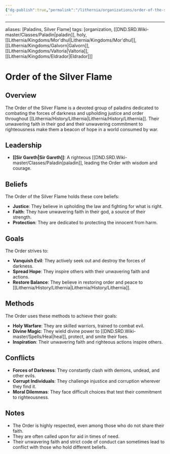 ```yaml
---
{"dg-publish":true,"permalink":"/lithernia/organizations/order-of-the-silver-flame/"}
---
```



---
aliases: [Paladins, Silver Flame]
tags: [organization, [[DND.SRD.Wiki-master/Classes/Paladin\|paladin]], holy, [[Lithernia/Kingdoms/Mor'dhul\|Lithernia/Kingdoms/Mor'dhul]], [[Lithernia/Kingdoms/Galvorn\|Galvorn]], [[Lithernia/Kingdoms/Valtoria\|Valtoria]], [[Lithernia/Kingdoms/Eldrador\|Eldrador]]]


# Order of the Silver Flame

## Overview

The Order of the Silver Flame is a devoted group of paladins dedicated to combating the forces of darkness and upholding justice and order throughout [[Lithernia/History/Lithernia\|Lithernia/History/Lithernia]]. Their unwavering faith in their god and their unwavering commitment to righteousness make them a beacon of hope in a world consumed by war.

## Leadership

* **[[Sir Gareth\|Sir Gareth]]**:  A righteous [[DND.SRD.Wiki-master/Classes/Paladin\|paladin]], leading the Order with wisdom and courage.

## Beliefs

The Order of the Silver Flame holds these core beliefs:

* **Justice**: They believe in upholding the law and fighting for what is right.
* **Faith**: They have unwavering faith in their god, a source of their strength.
* **Protection**: They are dedicated to protecting the innocent from harm.

## Goals

The Order strives to:

* **Vanquish Evil**:  They actively seek out and destroy the forces of darkness.
* **Spread Hope**:  They inspire others with their unwavering faith and actions.
* **Restore Balance**:  They believe in restoring order and peace to [[Lithernia/History/Lithernia\|Lithernia/History/Lithernia]].

## Methods

The Order uses these methods to achieve their goals:

* **Holy Warfare**: They are skilled warriors, trained to combat evil.
* **Divine Magic**: They wield divine power to [[DND.SRD.Wiki-master/Spells/Heal\|heal]], protect, and smite their foes.
* **Inspiration**: Their unwavering faith and righteous actions inspire others.

## Conflicts

* **Forces of Darkness**:  They constantly clash with demons, undead, and other evils.
* **Corrupt Individuals**:  They challenge injustice and corruption wherever they find it.
* **Moral Dilemmas**: They face difficult choices that test their commitment to righteousness.

## Notes

* The Order is highly respected, even among those who do not share their faith.
* They are often called upon for aid in times of need.
* Their unwavering faith and strict code of conduct can sometimes lead to conflict with those who hold different beliefs.
